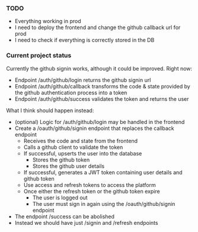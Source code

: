 ### TODO

- Everything working in prod
- I need to deploy the frontend and change the github callback url for prod
- I need to check if everything is correctly stored in the DB


### Current project status

Currently the github signin works, although it could be improved. Right now:
- Endpoint /auth/github/login returns the github signin url
- Endpoint /auth/github/callback transforms the code & state provided by the github authentication process into a token
- Endpoint /auth/github/success validates the token and returns the user

What I think should happen instead:
- (optional) Logic for /auth/github/login may be handled in the frontend
- Create a /oauth/github/signin endpoint that replaces the callback endpoint
  - Receives the code and state from the frontend
  - Calls a github client to validate the token
  - If successful, upserts the user into the database
    - Stores the github token
    - Stores the github user details
  - If successful, generates a JWT token containing user details and github token
  - Use access and refresh tokens to access the platform
  - Once either the refresh token or the github token expire
    - The user is logged out
    - The user must sign in again using the /oauth/github/signin endpoint
- The endpoint /success can be abolished
- Instead we should have just /signin and /refresh endpoints